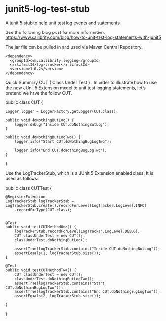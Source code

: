 # junit5-log-test-stub
A junit 5 stub to help unit test log events and statements 


See the following blog post for more information: https://www.callibrity.com/blog/how-to-unit-test-log-statements-with-junit5

The jar file can be pulled in and used via Maven Central Repository.
```
<dependency>
  <groupId>com.callibrity.logging</groupId>
  <artifactId>log-tracker</artifactId>
  <version>1.0.2</version>
</dependency>
```

Quick Summary
CUT ( Class Under Test ) . 
In order to illustrate how to use the new JUnit 5 Extension model to unit test logging statements, let’s pretend we have the follow CUT.


public class CUT {

	Logger logger = LoggerFactory.getLogger(CUT.class);
	
	public void doNothingButLog() {
		logger.debug("Inside CUT.doNothingButLog");
	}
	
	public void doNothingButLogTwo() {
		logger.info("Start CUT.doNothingBugLogTwo");
		
		logger.info("End CUT.doNothingBugLogTwo");
	}
}


Use the LogTrackerStub, which is a JUnit 5 Extension enabled class.  It is used as follows:


public class CUTTest {

	@RegisterExtension
	LogTrackerStub logTrackerStub = LogTrackerStub.create().recordForLevel(LogTracker.LogLevel.INFO)
		.recordForType(CUT.class);
	

	@Test
	public void testCUTMethodOne() {
		logTrackerStub.recordForLevel(LogTracker.LogLevel.DEBUG);
		CUT classUnderTest = new CUT();
		classUnderTest.doNothingButLog();
		
		assertTrue(logTrackerStub.contains("Inside CUT.doNothingButLog"));
		assertEquals(1, logTrackerStub.size());
	}
	
	@Test
	public void testCUTMethodTwo() {
		CUT classUnderTest = new CUT();
		classUnderTest.doNothingButLogTwo();
		assertTrue(logTrackerStub.contains("Start CUT.doNothingBugLogTwo"));
		assertTrue(logTrackerStub.contains("End CUT.doNothingBugLogTwo"));
		assertEquals(2, logTrackerStub.size());
		
	}

}
